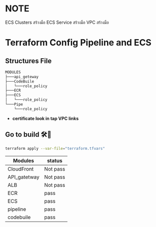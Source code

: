 # NOTE
 ECS Clusters สร้างมือ
 ECS Service สร้างมือ
 VPC สร้างมือ

# Terraform Config Pipeline and ECS

## Structures File

```bash
MODULES
├───api_geteway
├───CodeBuile
│   └───role_policy
├───ECR
├───ECS
│   └───role_policy
└───Pipe
    └───role_policy
```

- **certificate look in tap VPC links**

## **Go to build** 🛠️🤯

```bash
terraform apply --var-file="terraform.tfvars"
```

| Modules      | status   |
|--------------|----------|
| CloudFront   | Not pass |
| API_gatetway | Not pass |
| ALB          | Not pass |
| ECR          | pass     |
| ECS          | pass     |
| pipeline     | pass     |
| codebuile    | pass     |
